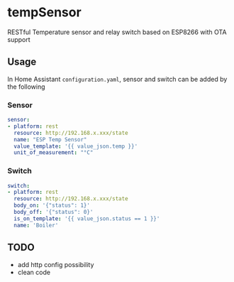 # tempSensor
RESTful Temperature sensor and relay switch based on ESP8266 with OTA support

## Usage
In Home Assistant `configuration.yaml`, sensor and switch can be added by the
following

### Sensor
```yaml
sensor:
- platform: rest
  resource: http://192.168.x.xxx/state
  name: "ESP Temp Sensor"
  value_template: '{{ value_json.temp }}'
  unit_of_measurement: "°C"
```

### Switch
```yaml
switch:
- platform: rest
  resource: http://192.168.x.xxx/state
  body_on: '{"status": 1}'
  body_off: '{"status": 0}'
  is_on_template: '{{ value_json.status == 1 }}'
  name: 'Boiler'
```

## TODO
- add http config possibility
- clean code
